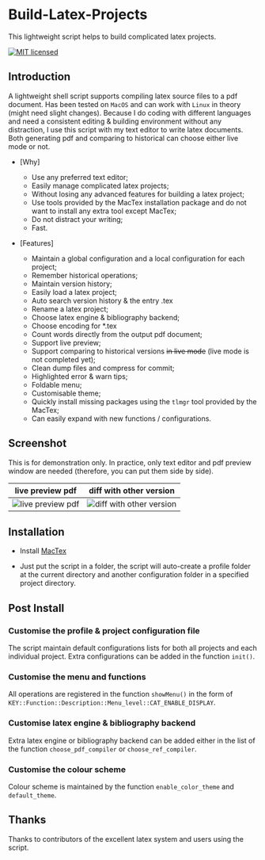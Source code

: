 # Build-Latex-Projects
This lightweight script helps to build complicated latex projects.

[![MIT licensed](https://img.shields.io/badge/license-MIT-blue.svg)](./LICENSE.md)

## Introduction

A lightweight shell script supports compiling latex source files to a pdf document. Has been tested on `MacOS` and can work with `Linux` in theory (might need slight changes). Because I do coding with different languages and need a consistent editing & building environment without any distraction, I use this script with my text editor to write latex documents. Both generating pdf and comparing to historical can choose either live mode or not.

- [Why]
    - Use any preferred text editor;
    - Easily manage complicated latex projects;
    - Without losing any advanced features for building a latex project;
    - Use tools provided by the MacTex installation package and do not want to install any extra tool except MacTex;
    - Do not distract your writing;
    - Fast.

- [Features]
    - Maintain a global configuration and a local configuration for each project;
    - Remember historical operations;
    - Maintain version history;
    - Easily load a latex project;
    - Auto search version history & the entry .tex
    - Rename a latex project;
    - Choose latex engine & bibliography backend;
    - Choose encoding for *.tex
    - Count words directly from the output pdf document;
    - Support live preview;
    - Support comparing to historical versions <s>in live mode</s> (live mode is not completed yet);
    - Clean dump files and compress for commit;
    - Highlighted error & warn tips;
    - Foldable menu;
    - Customisable theme;
    - Quickly install missing packages using the `tlmgr` tool provided by the MacTex;
    - Can easily expand with new functions / configurations.

## Screenshot

This is for demonstration only. In practice, only text editor and pdf preview window are needed (therefore, you can put them side by side).

live preview pdf           |  diff with other version
:-------------------------:|:-------------------------:
![live preview pdf](screenshots/preview.GIF)  |  ![diff with other version](screenshots/diff.GIF)

## Installation

- Install [MacTex](http://www.tug.org/mactex/ "MacTex")

- Just put the script in a folder, the script will auto-create a profile folder at the current directory and another configuration folder in a specified project directory.

## Post Install


### Customise the profile & project configuration file

The script maintain default configurations lists for both all projects and each individual project. Extra configurations can be added in the function `init()`.

### Customise the menu and functions

All operations are registered in the function `showMenu()` in the form of `KEY::Function::Description::Menu_level::CAT_ENABLE_DISPLAY`.

### Customise latex engine & bibliography backend

Extra latex engine or bibliography backend can be added either in the list of the function `choose_pdf_compiler` or `choose_ref_compiler`.

### Customise the colour scheme

Colour scheme is maintained by the function `enable_color_theme` and `default_theme`.


## Thanks

Thanks to contributors of the excellent latex system and users using the script.
